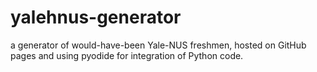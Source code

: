 # yalehnus-generator
a generator of would-have-been Yale-NUS freshmen, hosted on GitHub pages and using pyodide for integration of Python code.

